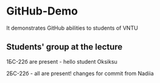 # GitHub-Demo
It demonstrates GitHub abilities to students of VNTU

## Students' group at the lecture
1БС-22б are present - hello
student Oksiksu

2БС-22б - all are present!
changes for commit from Nadiia

